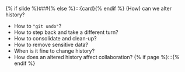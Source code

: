 {% if slide %}###{% else %}:::{card}{% endif %} (How) can we alter history?

- How to `"git undo"`?
- How to step back and take a different turn?
- How to consolidate and clean-up?
- How to remove sensitive data?
- When is it fine to change history?
- How does an altered history affect collaboration?
{% if page %}:::{% endif %}
